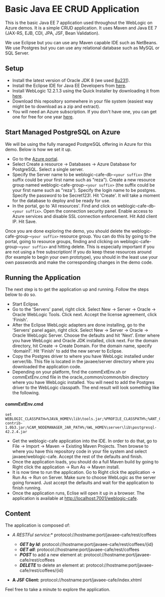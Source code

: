 # Basic Java EE CRUD Application
This is the basic Java EE 7 application used throughout the WebLogic on Azure demos. It is a simple CRUD application. It uses Maven and Java EE 7 (JAX-RS, EJB, CDI, JPA, JSF, Bean Validation).

We use Eclipse but you can use any Maven capable IDE such as NetBeans. We use Postgres but you can use any relational database such as MySQL or SQL Server.

## Setup

* Install the latest version of Oracle JDK 8 (we used [8u231](https://www.oracle.com/technetwork/java/javase/downloads/jdk8-downloads-2133151.html)).
* Install the Eclipse IDE for Java EE Developers from [here](https://www.eclipse.org/downloads/packages/).
* Install WebLogic 12.2.1.3 using the Quick Installer by downloading it from [here](https://www.oracle.com/middleware/technologies/weblogic-server-downloads.html).
* Download this repository somewhere in your file system (easiest way might be to download as a zip and extract).
* You will need an Azure subscription. If you don't have one, you can get one for free for one year [here](https://azure.microsoft.com/en-us/free).

## Start Managed PostgreSQL on Azure
We will be using the fully managed PostgreSQL offering in Azure for this demo. Below is how we set it up. 

* Go to the [Azure portal](http://portal.azure.com).
* Select Create a resource -> Databases -> Azure Database for PostgreSQL. Select a single server.
* Specify the Server name to be weblogic-cafe-db-`<your suffix>` (the suffix could be your first name such as "reza"). Create a new resource group named weblogic-cafe-group-`<your suffix>` (the suffix could be your first name such as "reza"). Specify the login name to be postgres. Specify the password to be Secret123!. Hit 'Create'. It will take a moment for the database to deploy and be ready for use.
* In the portal, go to 'All resources'. Find and click on weblogic-cafe-db-`<your suffix>`. Open the connection security panel. Enable access to Azure services and disable SSL connection enforcement. Hit Add client IP. Hit Save.

Once you are done exploring the demo, you should delete the weblogic-cafe-group-`<your suffix>` resource group. You can do this by going to the portal, going to resource groups, finding and clicking on weblogic-cafe-group-`<your suffix>` and hitting delete. This is especially important if you are not using a free subscription! If you do keep these resources around (for example to begin your own prototype), you should in the least use your own passwords and make the corresponding changes in the demo code.

## Running the Application
The next step is to get the application up and running. Follow the steps below to do so.
* Start Eclipse.
* Go to the 'Servers' panel, right click. Select New -> Server -> Oracle -> Oracle WebLogic Tools. Click next. Accept the license agreement, click 'Finish'.
* After the Eclipse WebLogic adapters are done installing, go to the 'Servers' panel again, right click. Select New -> Server -> Oracle -> Oracle WebLogic Server. Choose the defaults and hit 'Next'. Enter where you have WebLogic and Oracle JDK installed, click next. For the domain directory, hit Create -> Create Domain. For the domain name, specify 'domain1'. Hit 'Finish' to add the new server to Eclipse.
* Copy the Postgres driver to where you have WebLogic installed under server/lib. This file is located in the javaee/server directory where you downloaded the application code.
* Depending on your platform, find the commExtEnv.sh or commExtEnv.cmd file in the oracle_common/common/bin directory where you have WebLogic installed. You will need to add the Postgres driver to the WebLogic classpath. The end result will look something like the following.

#### commExtEnv.cmd
```
set WEBLOGIC_CLASSPATH=%JAVA_HOME%\lib\tools.jar;%PROFILE_CLASSPATH%;%ANT_CONTRIB%\ant-contrib-1.0b3.jar;%CAM_NODEMANAGER_JAR_PATH%;%WL_HOME%\server\lib\postgresql-42.2.4.jar
```

* Get the weblogic-cafe application into the IDE. In order to do that, go to File -> Import -> Maven -> Existing Maven Projects. Then browse to where you have this repository code in your file system and select javaee/weblogic-cafe. Accept the rest of the defaults and finish.
* Once the application loads, you should do a full Maven build by going to Right click the application -> Run As -> Maven install.
* It is now time to run the application. Go to Right click the application -> Run As -> Run on Server. Make sure to choose WebLogic as the server going forward. Just accept the defaults and wait for the application to finish running.
* Once the application runs, Eclise will open it up in a browser. The application is available at [http://localhost:7001/weblogic-cafe](http://localhost:8080/weblogic-cafe).

## Content

The application is composed of:

- **A RESTFul service*:** protocol://hostname:port/javaee-cafe/rest/coffees

	- **_GET by Id_**: protocol://hostname:port/javaee-cafe/rest/coffees/{id} 
	- **_GET all_**: protocol://hostname:port/javaee-cafe/rest/coffees
	- **_POST_** to add a new element at: protocol://hostname:port/javaee-cafe/rest/coffees
	- **_DELETE_** to delete an element at: protocol://hostname:port/javaee-cafe/rest/coffees/{id}

- **A JSF Client:** protocol://hostname:port/javaee-cafe/index.xhtml

Feel free to take a minute to explore the application.
